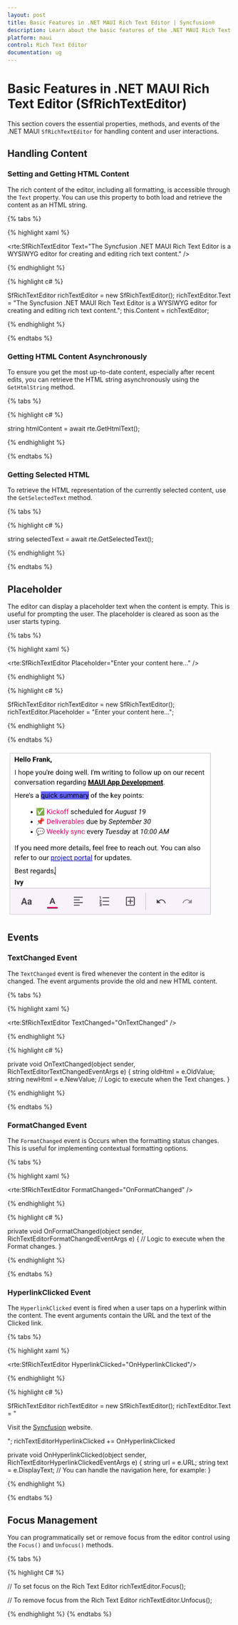 ```yaml
---
layout: post
title: Basic Features in .NET MAUI Rich Text Editor | Syncfusion®
description: Learn about the basic features of the .NET MAUI Rich Text Editor (SfRichTextEditor) such as handling content, events, and other core functionalities.
platform: maui
control: Rich Text Editor
documentation: ug
---
```


# Basic Features in .NET MAUI Rich Text Editor (SfRichTextEditor)

This section covers the essential properties, methods, and events of the .NET MAUI `SfRichTextEditor` for handling content and user interactions.

## Handling Content

### Setting and Getting HTML Content

The rich content of the editor, including all formatting, is accessible through the `Text` property. You can use this property to both load and retrieve the content as an HTML string.

{% tabs %}

{% highlight xaml %}

<rte:SfRichTextEditor Text="The Syncfusion .NET MAUI Rich Text Editor is a WYSIWYG editor for creating and editing rich text content." />

{% endhighlight %}

{% highlight c# %}

SfRichTextEditor richTextEditor = new SfRichTextEditor();
richTextEditor.Text = "The Syncfusion .NET MAUI Rich Text Editor is a WYSIWYG editor for creating and editing rich text content.";
this.Content = richTextEditor;

{% endhighlight %}

{% endtabs %}

### Getting HTML Content Asynchronously

To ensure you get the most up-to-date content, especially after recent edits, you can retrieve the HTML string asynchronously using the `GetHtmlString` method.

{% tabs %}

{% highlight c# %}

string htmlContent = await rte.GetHtmlText();

{% endhighlight %}

{% endtabs %}


### Getting Selected HTML

To retrieve the HTML representation of the currently selected content, use the `GetSelectedText` method.

{% tabs %}

{% highlight c# %}

string selectedText = await rte.GetSelectedText();

{% endhighlight %}

{% endtabs %}

## Placeholder

The editor can display a placeholder text when the content is empty. This is useful for prompting the user. The placeholder is cleared as soon as the user starts typing.

{% tabs %}

{% highlight xaml %}

<rte:SfRichTextEditor Placeholder="Enter your content here..." />

{% endhighlight %}

{% highlight c# %}

SfRichTextEditor richTextEditor = new SfRichTextEditor();
richTextEditor.Placeholder = "Enter your content here...";

{% endhighlight %}

{% endtabs %}

![.NET MAUI Rich Text Editor with Placeholder](images/richtexteditor-image.png)


## Events

### TextChanged Event

The `TextChanged` event is fired whenever the content in the editor is changed. The event arguments provide the old and new HTML content.

{% tabs %}

{% highlight xaml %}

<rte:SfRichTextEditor TextChanged="OnTextChanged" />

{% endhighlight %}

{% highlight c# %}

private void OnTextChanged(object sender, RichTextEditorTextChangedEventArgs e)
{
    string oldHtml = e.OldValue;
    string newHtml = e.NewValue;
    // Logic to execute when the Text changes.
}

{% endhighlight %}

{% endtabs %}

### FormatChanged Event

The `FormatChanged` event is Occurs when the formatting status changes. This is useful for implementing contextual formatting options.

{% tabs %}

{% highlight xaml %}

<rte:SfRichTextEditor FormatChanged="OnFormatChanged" />

{% endhighlight %}

{% highlight c# %}

private void OnFormatChanged(object sender, RichTextEditorFormatChangedEventArgs e)
{
    // Logic to execute when the Format changes.
}

{% endhighlight %}

{% endtabs %}

### HyperlinkClicked Event

The `HyperlinkClicked` event is fired when a user taps on a hyperlink within the content. The event arguments contain the URL and the text of the Clicked link.

{% tabs %}

{% highlight xaml %}

<rte:SfRichTextEditor HyperlinkClicked="OnHyperlinkClicked"/>

{% endhighlight %}

{% highlight c# %}

SfRichTextEditor richTextEditor = new SfRichTextEditor();
richTextEditor.Text = "<p>Visit the <a href='https://www.syncfusion.com'>Syncfusion</a> website.</p>";
richTextEditorHyperlinkClicked += OnHyperlinkClicked


private void OnHyperlinkClicked(object sender, RichTextEditorHyperlinkClickedEventArgs e)
{
    string url =  e.URL;
    string text = e.DisplayText;
    // You can handle the navigation here, for example:
}

{% endhighlight %}

{% endtabs %}

## Focus Management

You can programmatically set or remove focus from the editor control using the `Focus()` and `Unfocus()` methods.

{% tabs %}

{% highlight C# %}

// To set focus on the Rich Text Editor
richTextEditor.Focus();

// To remove focus from the Rich Text Editor
richTextEditor.Unfocus();

{% endhighlight %}
{% endtabs %}
